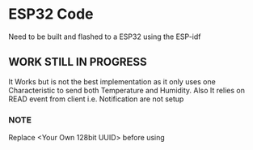 # ESP32 Code
Need to be built and flashed to a ESP32 using the ESP-idf

## WORK STILL IN PROGRESS
It Works but is not the best implementation as it only uses one Characteristic to send both Temperature and Humidity. Also It relies on READ event from client i.e. Notification are not setup

### NOTE
Replace <Your Own 128bit UUID> before using

